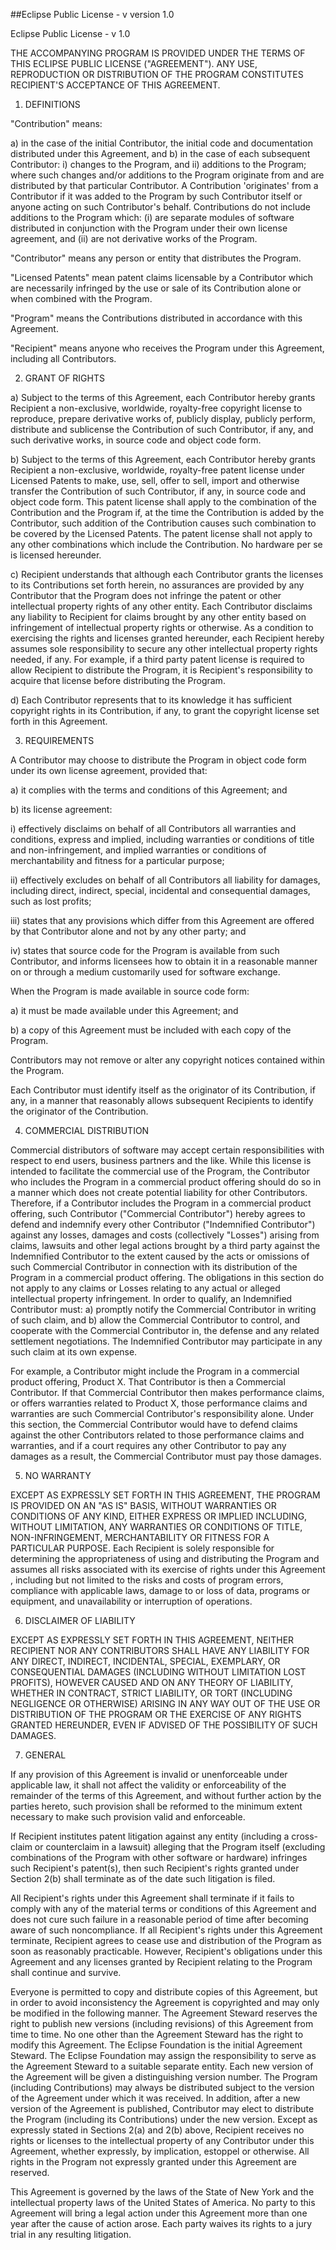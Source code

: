 <!--
  This was created by CodeLicenseManager
-->
##Eclipse Public License - v version 1.0
























































































Eclipse Public License - v 1.0

THE ACCOMPANYING PROGRAM IS PROVIDED UNDER THE TERMS OF THIS ECLIPSE
PUBLIC LICENSE ("AGREEMENT"). ANY USE, REPRODUCTION OR
DISTRIBUTION OF THE PROGRAM CONSTITUTES RECIPIENT'S ACCEPTANCE OF THIS
AGREEMENT.

1. DEFINITIONS

"Contribution" means:

a) in the case of the initial Contributor, the initial
code and documentation distributed under this Agreement, and
b) in the case of each subsequent Contributor:
i) changes to the Program, and
ii) additions to the Program;
where such changes and/or additions to the Program
originate from and are distributed by that particular Contributor. A
Contribution 'originates' from a Contributor if it was added to the
Program by such Contributor itself or anyone acting on such
Contributor's behalf. Contributions do not include additions to the
Program which: (i) are separate modules of software distributed in
conjunction with the Program under their own license agreement, and (ii)
are not derivative works of the Program.

"Contributor" means any person or entity that distributes
the Program.

"Licensed Patents" mean patent claims licensable by a
Contributor which are necessarily infringed by the use or sale of its
Contribution alone or when combined with the Program.

"Program" means the Contributions distributed in accordance
with this Agreement.

"Recipient" means anyone who receives the Program under
this Agreement, including all Contributors.

2. GRANT OF RIGHTS

a) Subject to the terms of this Agreement, each
Contributor hereby grants Recipient a non-exclusive, worldwide,
royalty-free copyright license to reproduce, prepare derivative works
of, publicly display, publicly perform, distribute and sublicense the
Contribution of such Contributor, if any, and such derivative works, in
source code and object code form.

b) Subject to the terms of this Agreement, each
Contributor hereby grants Recipient a non-exclusive, worldwide,
royalty-free patent license under Licensed Patents to make, use, sell,
offer to sell, import and otherwise transfer the Contribution of such
Contributor, if any, in source code and object code form. This patent
license shall apply to the combination of the Contribution and the
Program if, at the time the Contribution is added by the Contributor,
such addition of the Contribution causes such combination to be covered
by the Licensed Patents. The patent license shall not apply to any other
combinations which include the Contribution. No hardware per se is
licensed hereunder.

c) Recipient understands that although each Contributor
grants the licenses to its Contributions set forth herein, no assurances
are provided by any Contributor that the Program does not infringe the
patent or other intellectual property rights of any other entity. Each
Contributor disclaims any liability to Recipient for claims brought by
any other entity based on infringement of intellectual property rights
or otherwise. As a condition to exercising the rights and licenses
granted hereunder, each Recipient hereby assumes sole responsibility to
secure any other intellectual property rights needed, if any. For
example, if a third party patent license is required to allow Recipient
to distribute the Program, it is Recipient's responsibility to acquire
that license before distributing the Program.

d) Each Contributor represents that to its knowledge it
has sufficient copyright rights in its Contribution, if any, to grant
the copyright license set forth in this Agreement.

3. REQUIREMENTS

A Contributor may choose to distribute the Program in object code
form under its own license agreement, provided that:

a) it complies with the terms and conditions of this
Agreement; and

b) its license agreement:

i) effectively disclaims on behalf of all Contributors
all warranties and conditions, express and implied, including warranties
or conditions of title and non-infringement, and implied warranties or
conditions of merchantability and fitness for a particular purpose;

ii) effectively excludes on behalf of all Contributors
all liability for damages, including direct, indirect, special,
incidental and consequential damages, such as lost profits;

iii) states that any provisions which differ from this
Agreement are offered by that Contributor alone and not by any other
party; and

iv) states that source code for the Program is available
from such Contributor, and informs licensees how to obtain it in a
reasonable manner on or through a medium customarily used for software
exchange.

When the Program is made available in source code form:

a) it must be made available under this Agreement; and

b) a copy of this Agreement must be included with each
copy of the Program.

Contributors may not remove or alter any copyright notices contained
within the Program.

Each Contributor must identify itself as the originator of its
Contribution, if any, in a manner that reasonably allows subsequent
Recipients to identify the originator of the Contribution.

4. COMMERCIAL DISTRIBUTION

Commercial distributors of software may accept certain
responsibilities with respect to end users, business partners and the
like. While this license is intended to facilitate the commercial use of
the Program, the Contributor who includes the Program in a commercial
product offering should do so in a manner which does not create
potential liability for other Contributors. Therefore, if a Contributor
includes the Program in a commercial product offering, such Contributor
("Commercial Contributor") hereby agrees to defend and
indemnify every other Contributor ("Indemnified Contributor")
against any losses, damages and costs (collectively "Losses")
arising from claims, lawsuits and other legal actions brought by a third
party against the Indemnified Contributor to the extent caused by the
acts or omissions of such Commercial Contributor in connection with its
distribution of the Program in a commercial product offering. The
obligations in this section do not apply to any claims or Losses
relating to any actual or alleged intellectual property infringement. In
order to qualify, an Indemnified Contributor must: a) promptly notify
the Commercial Contributor in writing of such claim, and b) allow the
Commercial Contributor to control, and cooperate with the Commercial
Contributor in, the defense and any related settlement negotiations. The
Indemnified Contributor may participate in any such claim at its own
expense.

For example, a Contributor might include the Program in a commercial
product offering, Product X. That Contributor is then a Commercial
Contributor. If that Commercial Contributor then makes performance
claims, or offers warranties related to Product X, those performance
claims and warranties are such Commercial Contributor's responsibility
alone. Under this section, the Commercial Contributor would have to
defend claims against the other Contributors related to those
performance claims and warranties, and if a court requires any other
Contributor to pay any damages as a result, the Commercial Contributor
must pay those damages.

5. NO WARRANTY

EXCEPT AS EXPRESSLY SET FORTH IN THIS AGREEMENT, THE PROGRAM IS
PROVIDED ON AN "AS IS" BASIS, WITHOUT WARRANTIES OR CONDITIONS
OF ANY KIND, EITHER EXPRESS OR IMPLIED INCLUDING, WITHOUT LIMITATION,
ANY WARRANTIES OR CONDITIONS OF TITLE, NON-INFRINGEMENT, MERCHANTABILITY
OR FITNESS FOR A PARTICULAR PURPOSE. Each Recipient is solely
responsible for determining the appropriateness of using and
distributing the Program and assumes all risks associated with its
exercise of rights under this Agreement , including but not limited to
the risks and costs of program errors, compliance with applicable laws,
damage to or loss of data, programs or equipment, and unavailability or
interruption of operations.

6. DISCLAIMER OF LIABILITY

EXCEPT AS EXPRESSLY SET FORTH IN THIS AGREEMENT, NEITHER RECIPIENT
NOR ANY CONTRIBUTORS SHALL HAVE ANY LIABILITY FOR ANY DIRECT, INDIRECT,
INCIDENTAL, SPECIAL, EXEMPLARY, OR CONSEQUENTIAL DAMAGES (INCLUDING
WITHOUT LIMITATION LOST PROFITS), HOWEVER CAUSED AND ON ANY THEORY OF
LIABILITY, WHETHER IN CONTRACT, STRICT LIABILITY, OR TORT (INCLUDING
NEGLIGENCE OR OTHERWISE) ARISING IN ANY WAY OUT OF THE USE OR
DISTRIBUTION OF THE PROGRAM OR THE EXERCISE OF ANY RIGHTS GRANTED
HEREUNDER, EVEN IF ADVISED OF THE POSSIBILITY OF SUCH DAMAGES.

7. GENERAL

If any provision of this Agreement is invalid or unenforceable under
applicable law, it shall not affect the validity or enforceability of
the remainder of the terms of this Agreement, and without further action
by the parties hereto, such provision shall be reformed to the minimum
extent necessary to make such provision valid and enforceable.

If Recipient institutes patent litigation against any entity
(including a cross-claim or counterclaim in a lawsuit) alleging that the
Program itself (excluding combinations of the Program with other
software or hardware) infringes such Recipient's patent(s), then such
Recipient's rights granted under Section 2(b) shall terminate as of the
date such litigation is filed.

All Recipient's rights under this Agreement shall terminate if it
fails to comply with any of the material terms or conditions of this
Agreement and does not cure such failure in a reasonable period of time
after becoming aware of such noncompliance. If all Recipient's rights
under this Agreement terminate, Recipient agrees to cease use and
distribution of the Program as soon as reasonably practicable. However,
Recipient's obligations under this Agreement and any licenses granted by
Recipient relating to the Program shall continue and survive.

Everyone is permitted to copy and distribute copies of this
Agreement, but in order to avoid inconsistency the Agreement is
copyrighted and may only be modified in the following manner. The
Agreement Steward reserves the right to publish new versions (including
revisions) of this Agreement from time to time. No one other than the
Agreement Steward has the right to modify this Agreement. The Eclipse
Foundation is the initial Agreement Steward. The Eclipse Foundation may
assign the responsibility to serve as the Agreement Steward to a
suitable separate entity. Each new version of the Agreement will be
given a distinguishing version number. The Program (including
Contributions) may always be distributed subject to the version of the
Agreement under which it was received. In addition, after a new version
of the Agreement is published, Contributor may elect to distribute the
Program (including its Contributions) under the new version. Except as
expressly stated in Sections 2(a) and 2(b) above, Recipient receives no
rights or licenses to the intellectual property of any Contributor under
this Agreement, whether expressly, by implication, estoppel or
otherwise. All rights in the Program not expressly granted under this
Agreement are reserved.

This Agreement is governed by the laws of the State of New York and
the intellectual property laws of the United States of America. No party
to this Agreement will bring a legal action under this Agreement more
than one year after the cause of action arose. Each party waives its
rights to a jury trial in any resulting litigation.



